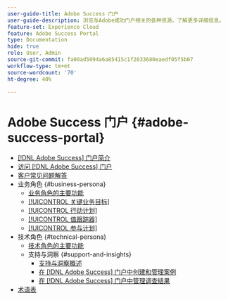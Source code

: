 ```yaml
---
user-guide-title: Adobe Success 门户
user-guide-description: 浏览与Adobe成功门户相关的各种资源，了解更多详细信息。
feature-set: Experience Cloud
feature: Adobe Success Portal
type: Documentation
hide: true
role: User, Admin
source-git-commit: fa00ad5094a6a85415c1f2033680eaedf05f5b07
workflow-type: tm+mt
source-wordcount: '70'
ht-degree: 40%

---
```



# Adobe Success 门户 {#adobe-success-portal}

- [ [!DNL Adobe Success] 门户简介](/help/adobe-success-portal/adobe-success-portal-introduction.md)
- [访问 [!DNL Adobe Success] 门户](/help/adobe-success-portal/access-to-the-adobe-success-portal.md)
- [客户常见问题解答](/help/adobe-success-portal/adobe-success-portal-customer-faq.md)
- 业务角色 {#business-persona}
   - [业务角色的主要功能](/help/adobe-success-portal/business-persona/key-functionalities-for-business-persona.md)
   - [[!UICONTROL 关键业务目标]](/help/adobe-success-portal/business-persona/key-business-objectives.md)
   - [[!UICONTROL 行动计划]](/help/adobe-success-portal/business-persona/action-plan.md)
   - [[!UICONTROL 值跟踪器]](/help/adobe-success-portal/business-persona/value-tracker.md)
   - [[!UICONTROL 参与计划]](/help/adobe-success-portal/business-persona/engagement-plan.md)
- 技术角色 {#technical-persona}
   - [技术角色的主要功能](/help/adobe-success-portal/technical-persona/key-functionalities-for-technical-persona.md)
   - 支持与洞察 {#support-and-insights}
      - [支持与洞察概述](/help/adobe-success-portal/technical-persona/support-and-insights/support-and-insights-overview.md)
      - [在 [!DNL Adobe Success] 门户中创建和管理案例](/help/adobe-success-portal/technical-persona/support-and-insights/create-and-manage-cases-in-the-adobe-success-portal.md)
      - [在 [!DNL Adobe Success] 门户中管理调查结果](/help/adobe-success-portal/technical-persona/support-and-insights/manage-findings-adobe-success-portal.md)
- [术语表](/help/adobe-success-portal/glossary.md)
